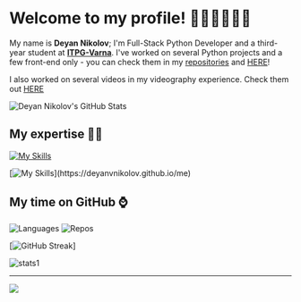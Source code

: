 

# **Welcome to my profile! 👋🏻🙋🏻‍♂️😃**

My name is **Deyan Nikolov**; I'm Full-Stack Python Developer and a third-year student at **[ITPG-Varna](https://itpg-varna.bg)**.
I've worked on several Python projects and a few front-end only - you can check them in my [repositories](https://github.com/DeyanVNikolov?tab=repositories) and [HERE](https://deyanvnikolov.github.io/me/#work)!

I also worked on several videos in my videography experience. Check them out [HERE](https://deyanvnikolov.github.io/me/#work)

![Deyan Nikolov's GitHub Stats](https://github-readme-stats.vercel.app/api?username=deyanvnikolov&count_private=true)

## **My expertise 🧑‍💻**
[![My Skills](https://skillicons.dev/icons?i=py,flask,django,html,css,js,mysql,postgresql,vscode,cloudflare)
](https://deyanvnikolov.github.io/me) 

[![My Skills](https://skillicons.dev/icons?i=ps,au,ai,pr,)](https://deyanvnikolov.github.io/me) 

## My time on GitHub ⌚
![Languages](https://api.githubtrends.io/user/svg/DeyanVNikolov/langs?time_range=one_year&include_private=True&theme=dark)          ![Repos](https://api.githubtrends.io/user/svg/DeyanVNikolov/repos?time_range=one_year&include_private=True&theme=dark)

[![GitHub Streak](https://streak-stats.demolab.com?user=deyanvnikolov&theme=dark&date_format=M%20j%5B%2C%20Y%5D)]

![stats1](http://github-profile-summary-cards.vercel.app/api/cards/profile-details?username=deyanvnikolov)

 ---

![](https://quotes-github-readme.vercel.app/api?type=horizontal&theme=radical)
